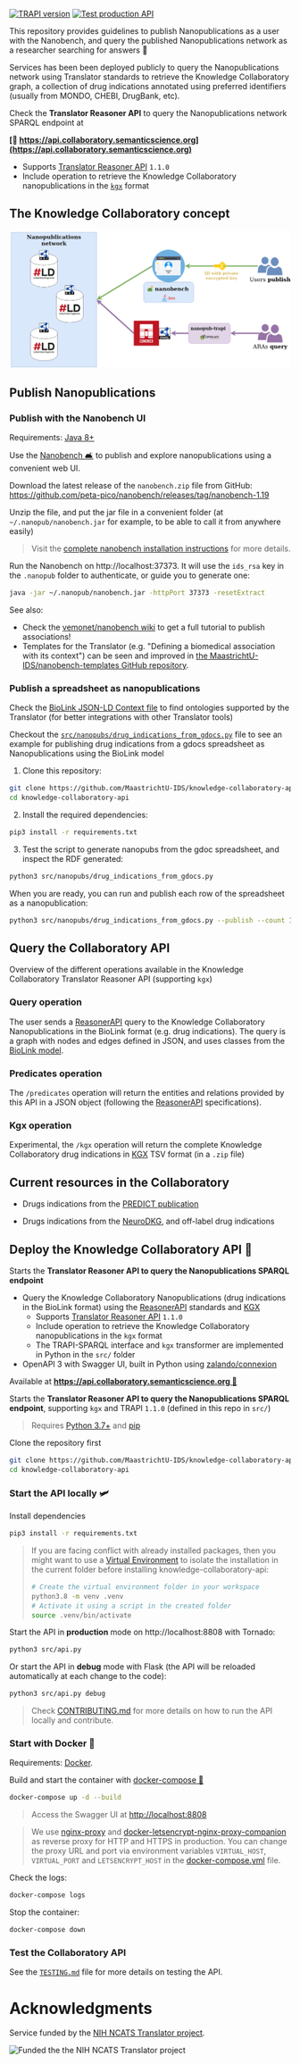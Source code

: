 [![TRAPI version](https://img.shields.io/badge/TRAPI-v1.1.0-blueviolet)](https://github.com/NCATSTranslator/ReasonerAPI) [![Test production API](https://github.com/MaastrichtU-IDS/knowledge-collaboratory-api/actions/workflows/run-tests-prod.yml/badge.svg)](https://github.com/MaastrichtU-IDS/knowledge-collaboratory-api/actions/workflows/run-tests-prod.yml)

This repository provides guidelines to publish Nanopublications as a user with the Nanobench, and query the published Nanopublications network as a researcher searching for answers 💬

Services has been been deployed publicly to query the Nanopublications network using Translator standards to retrieve the Knowledge Collaboratory graph, a collection of drug indications annotated using preferred identifiers (usually from MONDO, CHEBI, DrugBank, etc).

Check the **Translator Reasoner API** to query the Nanopublications network SPARQL endpoint at

**[🔗 https://api.collaboratory.semanticscience.org](https://api.collaboratory.semanticscience.org)**

* Supports [Translator Reasoner API](https://github.com/NCATSTranslator/ReasonerAPI) `1.1.0`
* Include operation to retrieve the Knowledge Collaboratory nanopublications in the [`kgx`](https://github.com/biolink/kgx) format

## The Knowledge Collaboratory concept

![PSKG](PSKG-knowledge_collaboratory.png)

## Publish Nanopublications

### Publish with the Nanobench UI

Requirements: [Java 8+](https://openjdk.java.net/install/)

Use the [Nanobench 🛋️](https://github.com/peta-pico/nanobench) to publish and explore nanopublications using a convenient web UI.

Download the latest release of the `nanobench.zip` file from GitHub: https://github.com/peta-pico/nanobench/releases/tag/nanobench-1.19

Unzip the file, and put the jar file in a convenient folder (at `~/.nanopub/nanobench.jar` for example, to be able to call it from anywhere easily)

> Visit the [complete nanobench installation instructions](https://github.com/peta-pico/nanobench/blob/master/INSTALL.md) for more details.

Run the Nanobench on http://localhost:37373. It will use the `ids_rsa` key in the `.nanopub` folder to authenticate, or guide you to generate one:

```bash
java -jar ~/.nanopub/nanobench.jar -httpPort 37373 -resetExtract
```

See also:

* Check the [vemonet/nanobench wiki](https://github.com/vemonet/nanobench/wiki/Add-an-evidence-to-an-association) to get a full tutorial to publish associations!
* Templates for the Translator (e.g. "Defining a biomedical association with its context") can be seen and improved in [the MaastrichtU-IDS/nanobench-templates GitHub repository](https://github.com/MaastrichtU-IDS/nanobench-templates/tree/master/templates/translator).

### Publish a spreadsheet as nanopublications

Check the [BioLink JSON-LD Context file](https://github.com/biolink/biolink-model/blob/master/context.jsonld) to find ontologies supported by the Translator (for better integrations with other Translator tools)

Checkout the [`src/nanopubs/drug_indications_from_gdocs.py`](https://github.com/MaastrichtU-IDS/knowledge-collaboratory-api/blob/master/src/nanopubs/drug_indications_from_gdocs.py) file to see an example for publishing drug indications from a gdocs spreadsheet as Nanopublications using the BioLink model

1. Clone this repository:

```bash
git clone https://github.com/MaastrichtU-IDS/knowledge-collaboratory-api
cd knowledge-collaboratory-api
```

2. Install the required dependencies:

```bash
pip3 install -r requirements.txt
```

3. Test the script to generate nanopubs from the gdoc spreadsheet, and inspect the RDF generated:

```bash
python3 src/nanopubs/drug_indications_from_gdocs.py
```

When you are ready, you can run and publish each row of the spreadsheet as a nanopublication:

```bash
python3 src/nanopubs/drug_indications_from_gdocs.py --publish --count 10
```

## Query the Collaboratory API

Overview of the different operations available in the Knowledge Collaboratory Translator Reasoner API (supporting `kgx`)

### Query operation

The user sends a [ReasonerAPI](https://github.com/NCATSTranslator/ReasonerAPI) query to the Knowledge Collaboratory Nanopublications in the BioLink format (e.g. drug indications). The query is a graph with nodes and edges defined in JSON, and uses classes from the [BioLink model](https://biolink.github.io/biolink-model).

### Predicates operation

The `/predicates` operation will return the entities and relations provided by this API in a JSON object (following the [ReasonerAPI](https://github.com/NCATSTranslator/ReasonerAPI) specifications).

### Kgx operation

Experimental, the `/kgx` operation will return the complete Knowledge Collaboratory drug indications in [KGX](https://github.com/biolink/kgx) TSV format (in a `.zip` file)

## Current resources in the Collaboratory

* Drugs indications from the [PREDICT publication](https://www.ncbi.nlm.nih.gov/pmc/articles/PMC3159979/)

* Drugs indications from the [NeuroDKG](https://github.com/MaastrichtU-IDS/neuro_dkg/), and off-label drug indications

## Deploy the Knowledge Collaboratory API 🚀

Starts the **Translator Reasoner API to query the Nanopublications SPARQL endpoint**

* Query the Knowledge Collaboratory Nanopublications (drug indications in the BioLink format) using the [ReasonerAPI](https://github.com/NCATSTranslator/ReasonerAPI) standards and [KGX](https://github.com/biolink/kgx)
  * Supports [Translator Reasoner API](https://github.com/NCATSTranslator/ReasonerAPI) `1.1.0` 
  * Include operation to retrieve the Knowledge Collaboratory nanopublications in the `kgx` format
  * The TRAPI-SPARQL interface and `kgx` transformer are implemented in Python in the `src/` folder
* OpenAPI 3 with Swagger UI, built in Python using [zalando/connexion](https://github.com/zalando/connexion)

Available at **[https://api.collaboratory.semanticscience.org 🔗](https://api.collaboratory.semanticscience.org)**

Starts the **Translator Reasoner API to query the Nanopublications SPARQL endpoint**, supporting `kgx` and TRAPI `1.1.0` (defined in this repo in `src/`)

> Requires [Python 3.7+](https://www.python.org/downloads/) and [pip](https://pip.pypa.io/en/stable/installing/)

Clone the repository first

```bash
git clone https://github.com/MaastrichtU-IDS/knowledge-collaboratory-api.git
cd knowledge-collaboratory-api
```

### Start the API locally 🛩️

Install dependencies

```bash
pip3 install -r requirements.txt
```

> If you are facing conflict with already installed packages, then you might want to use a [Virtual Environment](https://docs.python.org/3/tutorial/venv.html) to isolate the installation in the current folder before installing knowledge-collaboratory-api:
>
> ```bash
> # Create the virtual environment folder in your workspace
> python3.8 -m venv .venv
> # Activate it using a script in the created folder
> source .venv/bin/activate
> ```

Start the API in **production** mode on http://localhost:8808 with Tornado:

```bash
python3 src/api.py
```

Or start the API in **debug** mode with Flask (the API will be reloaded automatically at each change to the code):

```bash
python3 src/api.py debug
```

>  Check [CONTRIBUTING.md](/CONTRIBUTING.md) for more details on how to run the API locally and contribute.

### Start with Docker 🐳

Requirements: [Docker](https://docs.docker.com/get-docker/).

Build and start the container with [docker-compose 🐳](https://docs.docker.com/compose/)

```bash
docker-compose up -d --build
```

> Access the Swagger UI at [http://localhost:8808](http://localhost:8808)

> We use [nginx-proxy](https://github.com/nginx-proxy/nginx-proxy) and [docker-letsencrypt-nginx-proxy-companion](https://github.com/nginx-proxy/docker-letsencrypt-nginx-proxy-companion) as reverse proxy for HTTP and HTTPS in production. You can change the proxy URL and port via environment variables `VIRTUAL_HOST`, `VIRTUAL_PORT` and `LETSENCRYPT_HOST` in the [docker-compose.yml](https://github.com/MaastrichtU-IDS/knowledge-collaboratory-api/blob/master/docker-compose.yml) file.

Check the logs:

```bash
docker-compose logs
```

Stop the container:

```bash
docker-compose down
```

### Test the Collaboratory API

See the [`TESTING.md`](/TESTING.md) file for more details on testing the API.

# Acknowledgments

Service funded by the [NIH NCATS Translator project](https://ncats.nih.gov/translator/about). 

![Funded the the NIH NCATS Translator project](https://ncats.nih.gov/files/TranslatorGraphic2020_1100x420.jpg)